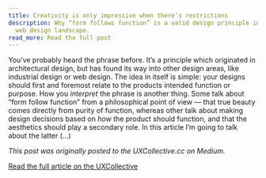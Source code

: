 ```yaml
---
title: Creativity is only impressive when there’s restrictions
description: Why “form follows function” is a valid design principle in today’s
  web design landscape.
read_more: Read the full post
---
```

You’ve probably heard the phrase before. It’s a principle which originated in
architectural design, but has found its way into other design areas, like
industrial design or web design. The idea in itself is simple: your designs
should first and foremost relate to the products intended function or purpose.
How you *interpret* the phrase is another thing. Some talk about “form follow
function” from a philosophical point of view — that true beauty comes directly
from purity of function, whereas other talk about making design decisions based
on *how* the product should function, and that the aesthetics should play a
secondary role. In this article I’m going to talk about the latter (...)

*This post was originally posted to the UXCollective.cc on Medium.*

[Read the full article on the UXCollective](https://uxdesign.cc/creativity-is-only-impressive-when-theres-restrictions-d33b83855ce1)